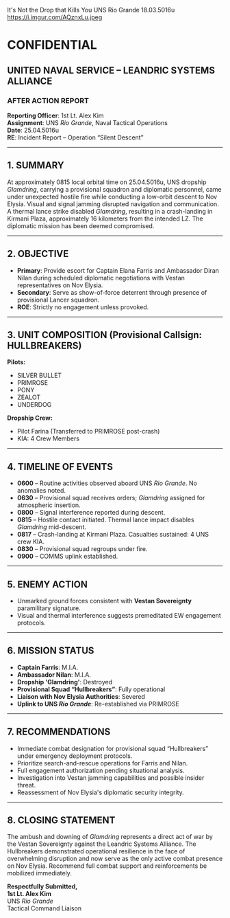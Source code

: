 It's Not the Drop that Kills You
UNS Rio Grande
18.03.5016u
https://i.imgur.com/AQznxLu.jpeg

# **CONFIDENTIAL**  
## UNITED NAVAL SERVICE – LEANDRIC SYSTEMS ALLIANCE  
### AFTER ACTION REPORT  
**Reporting Officer**: 1st Lt. Alex Kim  
**Assignment**: UNS *Rio Grande*, Naval Tactical Operations  
**Date**: 25.04.5016u  
**RE**: Incident Report – Operation “Silent Descent”  

---

## **1. SUMMARY**  
At approximately 0815 local orbital time on 25.04.5016u, UNS dropship *Glamdring*, carrying a provisional squadron and diplomatic personnel, came under unexpected hostile fire while conducting a low-orbit descent to Nov Elysia. Visual and signal jamming disrupted navigation and communication. A thermal lance strike disabled *Glamdring*, resulting in a crash-landing in Kirmani Plaza, approximately 16 kilometers from the intended LZ. The diplomatic mission has been deemed compromised.

---

## **2. OBJECTIVE**  
- **Primary**: Provide escort for Captain Elana Farris and Ambassador Diran Nilan during scheduled diplomatic negotiations with Vestan representatives on Nov Elysia.  
- **Secondary**: Serve as show-of-force deterrent through presence of provisional Lancer squadron.  
- **ROE**: Strictly no engagement unless provoked.

---

## **3. UNIT COMPOSITION (Provisional Callsign: HULLBREAKERS)**  

**Pilots:**  
- SILVER BULLET
- PRIMROSE
- PONY
- ZEALOT  
- UNDERDOG 

**Dropship Crew:**  
- Pilot Farina (Transferred to PRIMROSE post-crash)  
- KIA: 4 Crew Members
---

## **4. TIMELINE OF EVENTS**

- **0600** – Routine activities observed aboard UNS *Rio Grande*. No anomalies noted.  
- **0630** – Provisional squad receives orders; *Glamdring* assigned for atmospheric insertion.  
- **0800** – Signal interference reported during descent. 
- **0815** – Hostile contact initiated. Thermal lance impact disables *Glamdring* mid-descent.  
- **0817** – Crash-landing at Kirmani Plaza. Casualties sustained: 4 UNS crew KIA.  
- **0830** – Provisional squad regroups under fire.  
- **0900** – COMMS uplink established.

---

## **5. ENEMY ACTION**  
- Unmarked ground forces consistent with **Vestan Sovereignty** paramilitary signature.  
- Visual and thermal interference suggests premeditated EW engagement protocols.  

---

## **6. MISSION STATUS**  
- **Captain Farris**: M.I.A.  
- **Ambassador Nilan**: M.I.A.  
- **Dropship 'Glamdring'**: Destroyed  
- **Provisional Squad “Hullbreakers”**: Fully operational  
- **Liaison with Nov Elysia Authorities**: Severed  
- **Uplink to UNS *Rio Grande***: Re-established via PRIMROSE  

---

## **7. RECOMMENDATIONS**  
- Immediate combat designation for provisional squad “Hullbreakers” under emergency deployment protocols.  
- Prioritize search-and-rescue operations for Farris and Nilan.  
- Full engagement authorization pending situational analysis.  
- Investigation into Vestan jamming capabilities and possible insider threat.  
- Reassessment of Nov Elysia's diplomatic security integrity.  

---

## **8. CLOSING STATEMENT**  
The ambush and downing of *Glamdring* represents a direct act of war by the Vestan Sovereignty against the Leandric Systems Alliance. The Hullbreakers demonstrated operational resilience in the face of overwhelming disruption and now serve as the only active combat presence on Nov Elysia. Recommend full combat support and reinforcements be mobilized immediately.

**Respectfully Submitted,**  
**1st Lt. Alex Kim**  
UNS *Rio Grande*  
Tactical Command Liaison 
